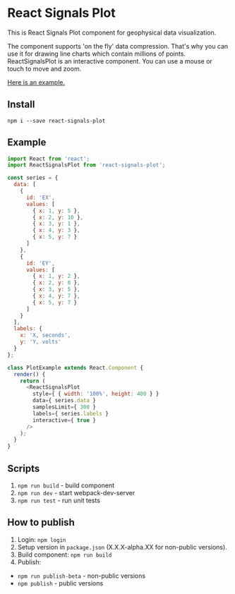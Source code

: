 # React Signals Plot

This is React Signals Plot component for geophysical data visualization.

The component supports 'on the fly' data compression. That's why you can use it for drawing line charts which contain millions of points. ReactSignalsPlot is an interactive component. You can use a mouse or touch to move and zoom.

[Here is an example.](https://gromtech.github.io/react-signals-plot/)

## Install

`npm i --save react-signals-plot`

## Example

```js
import React from 'react';
import ReactSignalsPlot from 'react-signals-plot';

const series = {
  data: [
    {
      id: 'EX',
      values: [
        { x: 1, y: 5 },
        { x: 2, y: 10 },
        { x: 3, y: 1 },
        { x: 4, y: 3 },
        { x: 5, y: 7 }
      ]
    },
    {
      id: 'EY',
      values: [
        { x: 1, y: 2 },
        { x: 2, y: 0 },
        { x: 3, y: 5 },
        { x: 4, y: 7 },
        { x: 5, y: 7 }
      ]
    }
  ],
  labels: {
    x: 'X, seconds',
    y: 'Y, volts'
  }
};

class PlotExample extends React.Component {
  render() {
    return (
      <ReactSignalsPlot
        style={ { width: '100%', height: 400 } }
        data={ series.data }
        samplesLimit={ 300 }
        labels={ series.labels }
        interactive={ true }
      />
    );
  }
}
```

## Scripts

1. ```npm run build``` - build component
2. ```npm run dev``` - start webpack-dev-server
3. ```npm run test``` - run unit tests

## How to publish

1. Login: ```npm login```
2. Setup version in ```package.json``` (X.X.X-alpha.XX for non-public versions).
3. Build component: ```npm run build```
4. Publish:
* ```npm run publish-beta``` - non-public versions
* ```npm publish``` - public versions
